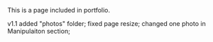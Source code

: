This is a page included in portfolio.

v1.1
 added "photos" folder;
 fixed page resize;
 changed one photo in Manipulaiton section;
